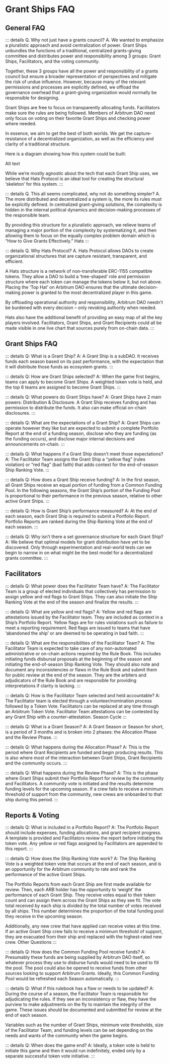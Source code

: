 # Grant Ships FAQ

## General FAQ

::: details Q. Why not just have a grants council?
A. We wanted to emphasize a pluralistic approach and avoid centralization of power. Grant Ships unbundles the functions of a traditional, centralized grants-giving committee and distributes power and responsibility among 3 groups: Grant Ships, Facilitators, and the voting community.

Together, these 3 groups have all the power and responsibility of a grants council but ensure a broader representation of perspectives and mitigate the risk of undue influence. However, because many of the relevant permissions and processes are explicitly defined, we offload the governance overhead that a grant-giving organization would normally be responsible for designing.

Grant Ships are free to focus on transparently allocating funds. Facilitators make sure the rules are being followed. Members of Arbitrum DAO need only focus on voting on their favorite Grant Ships and checking power where needed.

In essence, we aim to get the best of both worlds. We get the capture-resistance of a decentralized organization, as well as the efficiency and clarity of a traditional structure.

Here is a diagram showing how this system could be built:

Alt text

While we’re mostly agnostic about the tech that each Grant Ship uses, we believe that Hats Protocol is an ideal tool for creating the structural ‘skeleton’ for this system.
:::

::: details Q. This all seems complicated, why not do something simpler?
A. The more distributed and decentralized a system is, the more its rules must be explicitly defined. In centralized grant-giving solutions, the complexity is hidden in the internal political dynamics and decision-making processes of the responsible team.

By providing this structure for a pluralistic approach, we relieve teams of managing a major portion of the complexity by systematizing it, and then allowing them to focus on the equally complex problem domain which is “How to Give Grants Effectively.”
Hats
:::

::: details Q. Why Hats Protocol?
A. Hats Protocol allows DAOs to create organizational structures that are capture resistant, transparent, and efficient.

A Hats structure is a network of non-transferable ERC-1155 compatible tokens. They allow a DAO to build a ‘tree-shaped’ role and permission structure where each token can manage the tokens below it, but not above. Placing the ‘Top Hat’ on Arbitrum DAO ensures that the ultimate decision-making power is granted to the most decentralized player in this game.

By offloading operational authority and responsibility, Arbitrum DAO needn’t be burdened with every decision – only revoking authority when needed.

Hats also have the additional benefit of providing an easy map of all the key players involved. Facilitators, Grant Ships, and Grant Recipients could all be made visible in one live chart that sources purely from on-chain data.
:::

## Grant Ships FAQ

::: details Q: What is a Grant Ship?
A: A Grant Ship is a subDAO. It receives funds each season based on its past performance, with the expectation that it will distribute those funds as ecosystem grants.
:::

::: details Q: How are Grant Ships selected?
A: When the game first begins, teams can apply to become Grant Ships. A weighted token vote is held, and the top 6 teams are assigned to become Grant Ships.
:::

::: details Q: What powers do Grant Ships have?
A: Grant Ships have 2 main powers: Distribution & Disclosure. A Grant Ship receives funding and has permission to distribute the funds. It also can make official on-chain disclosures.
:::

::: details Q: What are the expectations of a Grant Ship?
A: Grant Ships can operate however they like but are expected to submit a complete Portfolio Report at the end of a funding season, disclose who they are funding (as the funding occurs), and disclose major internal decisions and announcements on-chain.
:::

::: details Q: What happens if a Grant Ship doesn’t meet those expectations?
A: The Facilitator Team assigns the Grant Ship a “yellow flag” (rules violation) or “red flag” (bad faith) that adds context for the end-of-season Ship Ranking Vote.
:::

::: details Q: How does a Grant Ship receive funding?
A: In the first season, all Grant Ships receive an equal portion of funding from a Common Funding Pool. In the following seasons, the Grant Ship’s portion of the Funding Pool is proportional to their performance in the previous season, relative to other active Grant Ships.
:::

::: details Q: How is Grant Ship’s performance measured?
A: At the end of each season, each Grant Ship is required to submit a Portfolio Report. Portfolio Reports are ranked during the Ship Ranking Vote at the end of each season.
:::

::: details Q: Why isn’t there a set governance structure for each Grant Ship?
A: We believe that optimal models for grant distribution have yet to be discovered. Only through experimentation and real-world tests can we begin to narrow in on what might be the best model for a decentralized grants committee.
:::

## Facilitators

::: details Q: What power does the Facilitator Team have?
A: The Facilitator Team is a group of elected individuals that collectively has permission to assign yellow and red flags to Grant Ships. They can also initiate the Ship Ranking Vote at the end of the season and finalize the results.
:::

::: details Q: What are yellow and red flags?
A: Yellow and red flags are attestations issued by the Facilitator team. They are included as context in a Ship’s Portfolio Report. Yellow flags are for rules violations such as failure to meet a reporting requirement. Red flags are issued to teams that have ‘abandoned the ship’ or are deemed to be operating in bad faith.
:::

::: details Q: What are the responsibilities of the Facilitator Team?
A: The Facilitator Team is expected to take care of any non-automated administrative or on-chain actions required by the Rule Book. This includes initiating funds disbursal proposals at the beginning of the season and initiating the end-of-season Ship Ranking Vote. They should also note and document any inconsistencies or flaws in the Rule Book and submit them for public review at the end of the season. They are the arbiters and adjudicators of the Rule Book and are responsible for providing interpretations if clarity is lacking.
:::

::: details Q: How is the Facilitator Team selected and held accountable?
A: The Facilitator team is elected through a volunteer/nomination process followed by a Token Vote. Facilitators can be replaced at any time through an Arbitrum Token Vote. Facilitator Team attestations can be contested by any Grant Ship with a counter-attestation.
Season Cycle
:::

::: details Q: What is a Grant Season?
A: A Grant Season or Season for short, is a period of 3 months and is broken into 2 phases: the Allocation Phase and the Review Phase.
:::

::: details Q: What happens during the Allocation Phase?
A: This is the period where Grant Recipients are funded and begin producing results. This is also where most of the interaction between Grant Ships, Grant Recipients and the community occurs.
:::

::: details  Q: What happens during the Review Phase?
A: This is the phase where Grant Ships submit their Portfolio Report for review by the community and Facilitators. A community vote is initiated and the results determine funding levels for the upcoming season. If a crew fails to receive a minimum threshold of support from the community, new crews are onboarded to that ship during this period.
:::

## Reports & Voting

::: details Q: What is included in a Portfolio Report?
A: The Portfolio Report should include expenses, funding allocations, and grant recipient progress. A template is provided and Facilitators review the report before initiating the token vote. Any yellow or red flags assigned by Facilitators are appended to this report.
:::

::: details Q: How does the Ship Ranking Vote work?
A: The Ship Ranking Vote is a weighted token vote that occurs at the end of each season, and is an opportunity for the Arbitrum community to rate and rank the performance of the active Grant Ships.

The Portfolio Reports from each Grant Ship are first made available for review. Then, each ARB holder has the opportunity to ‘weight’ the performance of each Grant Ship. They receive votes equal to their token count and can assign them across the Grant Ships as they see fit. The vote total received by each ship is divided by the total number of votes received by all ships. This number determines the proportion of the total funding pool they receive in the upcoming season.

Additionally, any new crew that have applied can receive votes at this time. If an active Grant Ship crew fails to receive a minimum threshold of support, they are evacuated from their ship and replaced with the highest-rated new crew.
Other Questions
:::

::: details Q: How does the Common Funding Pool receive funds?
A: Presumably these funds are being supplied by Arbitrum DAO itself, so whatever process they use to disburse funds would need to be used to fill the pool. The pool could also be opened to receive funds from other sources looking to support Arbitrum Grants. Ideally, this Common Funding Pool would be refreshed each Season automatically.
:::

::: details Q: What if this rulebook has a flaw or needs to be updated?
A: During the course of a season, the Facilitator Team is responsible for adjudicating the rules. If they see an inconsistency or flaw, they have the purview to make adjustments on the fly to maintain the integrity of the game. These issues should be documented and submitted for review at the end of each season.

Variables such as the number of Grant Ships, minimum vote thresholds, size of the Facilitator Team, and funding levels can be set depending on the needs and wants of the community when the game begins.

::: details Q: When does the game end?
A: Ideally, a token vote is held to initiate this game and then it would run indefinitely, ended only by a separate successful token vote initiative.
:::